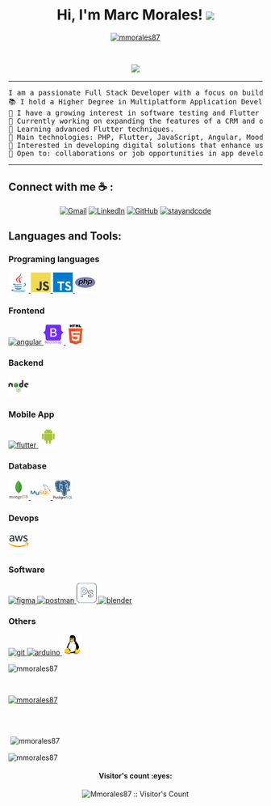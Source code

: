 <h1 align="center">
Hi, I'm Marc Morales!
<a href="https://github.com/Mmorales87" target="_self">
		<img src="https://media.giphy.com/media/hvRJCLFzcasrR4ia7z/giphy.gif" width="30">
	</a>
</h1>
<p align="center">
	<a href="https://github.com/Mmorales87">
		<img src="https://komarev.com/ghpvc/?username=mmorales87&label=Profile%20views&color=fea116&style=flat" alt="mmorales87" />
	</a>
</p>
<br/>
<p align="center">
	<a href="https://github.com/Mmorales87">
		<img src="https://readme-typing-svg.herokuapp.com?lines=Developer;Freelancer;Jodie's%20🐕%20Father;Flutter%20lover❤️;Always%20learning%20new%20things&center=true&width=380&height=45">
	</a>
</p>

<hr>

<pre>
I am a passionate Full Stack Developer with a focus on building impactful applications.
📚 I hold a Higher Degree in Multiplatform Application Development.
📝 I have a growing interest in software testing and Flutter development.
🔭 Currently working on expanding the features of a CRM and other challenging Flutter projects.
🌱 Learning advanced Flutter techniques.
🌟 Main technologies: PHP, Flutter, JavaScript, Angular, Moodle, Python.
🚀 Interested in developing digital solutions that enhance user experiences.
🤝 Open to: collaborations or job opportunities in app development.</a>
</pre>
<hr>


## Connect with me ☕ :
<p align="center">
	<a href="mailto:moralesgarciamarc@gmail.com"><img img src="https://img.shields.io/badge/gmail-%23EA4335.svg?style=plastic&logo=gmail&logoColor=white" alt="Gmail"/></a>
	<a href="https://linkedin.com/in/marc-mg"><img src="https://img.shields.io/badge/Linkedin-%230077B5.svg?logo=linkedin&logoColor=white" alt="LinkedIn"/></a>
	<a href="https://github.com/Mmorales87"><img src="https://img.shields.io/badge/github-%23181717.svg?style=plastic&logo=github&logoColor=white" alt="GitHub"/></a>
	<a href="https://stayandcode.com/"><img src="https://img.shields.io/badge/website-000000?style=for-the-badge&logo=About.me&logoColor=white" alt="stayandcode"/></a>
</p>



<h2 align="left">Languages and Tools:</h2>
<h3 align="left">Programing languages</h3>
<p align="left">
 <a href="https://www.java.com" target="_blank" rel="noreferrer"> <img src="https://raw.githubusercontent.com/devicons/devicon/master/icons/java/java-original.svg" alt="java" width="40" height="40"/> </a>
 <a href="https://developer.mozilla.org/en-US/docs/Web/JavaScript" target="_blank" rel="noreferrer"> <img src="https://raw.githubusercontent.com/devicons/devicon/master/icons/javascript/javascript-original.svg" alt="javascript" width="40" height="40"/> </a>
<a href="https://www.typescriptlang.org/" target="_blank" rel="noreferrer"> <img src="https://raw.githubusercontent.com/devicons/devicon/master/icons/typescript/typescript-original.svg" alt="typescript" width="40" height="40"/> </a> 
  <a href="https://www.php.net" target="_blank" rel="noreferrer"> <img src="https://raw.githubusercontent.com/devicons/devicon/master/icons/php/php-original.svg" alt="php" width="40" height="40"/> </a>
</p>

<h3 align="left">Frontend</h3>
<p align="left">
<a href="https://angular.io" target="_blank" rel="noreferrer"> <img src="https://angular.io/assets/images/logos/angular/angular.svg" alt="angular" width="40" height="40"/> </a>
 <a href="https://getbootstrap.com" target="_blank" rel="noreferrer"> <img src="https://raw.githubusercontent.com/devicons/devicon/master/icons/bootstrap/bootstrap-plain-wordmark.svg" alt="bootstrap" width="40" height="40"/> </a>
 <a href="https://www.w3.org/html/" target="_blank" rel="noreferrer"> <img src="https://raw.githubusercontent.com/devicons/devicon/master/icons/html5/html5-original-wordmark.svg" alt="html5" width="40" height="40"/> </a>
</p>

<h3 align="left">Backend</h3>
<p align="left">
 <a href="https://nodejs.org" target="_blank" rel="noreferrer"> <img src="https://raw.githubusercontent.com/devicons/devicon/master/icons/nodejs/nodejs-original-wordmark.svg" alt="nodejs" width="40" height="40"/> </a>
</p>

<h3 align="left">Mobile App</h3>
<p align="left">
<a href="https://flutter.dev" target="_blank" rel="noreferrer"> <img src="https://www.vectorlogo.zone/logos/flutterio/flutterio-icon.svg" alt="flutter" width="40" height="40"/> </a> 
<a href="https://developer.android.com" target="_blank" rel="noreferrer"> <img src="https://raw.githubusercontent.com/devicons/devicon/master/icons/android/android-original-wordmark.svg" alt="android" width="40" height="40"/> </a>
</p>

<h3 align="left">Database</h3>
<p align="left">
<a href="https://www.mongodb.com/" target="_blank" rel="noreferrer"> <img src="https://raw.githubusercontent.com/devicons/devicon/master/icons/mongodb/mongodb-original-wordmark.svg" alt="mongodb" width="40" height="40"/> </a>
<a href="https://www.mysql.com/" target="_blank" rel="noreferrer"> <img src="https://raw.githubusercontent.com/devicons/devicon/master/icons/mysql/mysql-original-wordmark.svg" alt="mysql" width="40" height="40"/> </a>
<a href="https://www.postgresql.org" target="_blank" rel="noreferrer"> <img src="https://raw.githubusercontent.com/devicons/devicon/master/icons/postgresql/postgresql-original-wordmark.svg" alt="postgresql" width="40" height="40"/> </a> 
</p>

<h3 align="left">Devops</h3>
<p align="left">
<a href="https://aws.amazon.com" target="_blank" rel="noreferrer"> <img src="https://raw.githubusercontent.com/devicons/devicon/master/icons/amazonwebservices/amazonwebservices-original-wordmark.svg" alt="aws" width="40" height="40"/> </a>
</p>

<h3 align="left">Software</h3>
<p align="left">
<a href="https://www.figma.com/" target="_blank" rel="noreferrer"> <img src="https://www.vectorlogo.zone/logos/figma/figma-icon.svg" alt="figma" width="40" height="40"/> </a>
<a href="https://postman.com" target="_blank" rel="noreferrer"> <img src="https://www.vectorlogo.zone/logos/getpostman/getpostman-icon.svg" alt="postman" width="40" height="40"/> </a> 
<a href="https://www.photoshop.com/en" target="_blank" rel="noreferrer"> <img src="https://raw.githubusercontent.com/devicons/devicon/master/icons/photoshop/photoshop-line.svg" alt="photoshop" width="40" height="40"/> </a>
<a href="https://www.blender.org/" target="_blank" rel="noreferrer"> <img src="https://download.blender.org/branding/community/blender_community_badge_white.svg" alt="blender" width="40" height="40"/> </a>
</p>

<h3 align="left">Others</h3>
<p align="left">
<a href="https://git-scm.com/" target="_blank" rel="noreferrer"> <img src="https://www.vectorlogo.zone/logos/git-scm/git-scm-icon.svg" alt="git" width="40" height="40"/> </a>
<a href="https://www.arduino.cc/" target="_blank" rel="noreferrer"> <img src="https://cdn.worldvectorlogo.com/logos/arduino-1.svg" alt="arduino" width="40" height="40"/> </a>
 <a href="https://www.linux.org/" target="_blank" rel="noreferrer"> <img src="https://raw.githubusercontent.com/devicons/devicon/master/icons/linux/linux-original.svg" alt="linux" width="40" height="40"/> </a>
</p>

<p><img align="center" src="https://github-readme-stats.vercel.app/api/top-langs?username=mmorales87&show_icons=true&text_color=f0f0f0&bg_color=171717&locale=en&layout=compact" alt="mmorales87" /></p>
<br>

<p align="left"> <a href="https://github.com/ryo-ma/github-profile-trophy"><img src="https://github-profile-trophy.vercel.app/?username=mmorales87" alt="mmorales87" /></a> </p>
<br>
<br>

<p>&nbsp;<img align="center" src="https://github-readme-stats.vercel.app/api?username=mmorales87&show_icons=true&locale=en" alt="mmorales87" /></p>

<p><img align="center" src="https://github-readme-streak-stats.herokuapp.com/?user=mmorales87&theme=dark" alt="mmorales87" /></p>

<h4 align="center">Visitor's count :eyes:</h4>

<p align="center"><img src="https://profile-counter.glitch.me/{Mmorales87}/count.svg" alt="Mmorales87 :: Visitor's Count" /></p>
